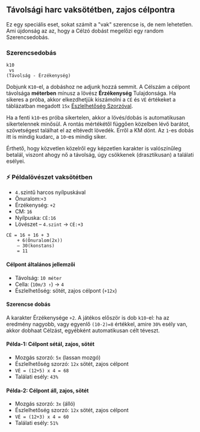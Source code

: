 ## Távolsági harc vaksötétben, zajos célpontra

Ez egy speciális eset, sokat számít a "vak" szerencse is, de nem lehetetlen. Ami újdonság az az, hogy a Célzó dobást megelőzi egy random Szerencsedobás.

### Szerencsedobás

```
k10
 vs
(Távolság - Érzékenység)
```
Dobjunk `K10`-el, a dobáshoz ne adjunk hozzá semmit. A Célszám a célpont távolsága **méterben** mínusz a lövész **Érzékenység** Tulajdonsága. Ha sikeres a próba, akkor elkezdhetjük kiszámolni a `CÉ` és `VÉ` értékeket a táblázatban megadott `15x` [Észlelhetőség Szorzóval](072_tavharc_ve.md#szorz%C3%B3---%C3%A9szlelhet%C5%91s%C3%A9g-m%C3%B3dos%C3%ADt%C3%B3).

Ha a fenti `k10`-es próba sikertelen, akkor a lövés/dobás is automatikusan sikertelennek minősül. A rontás mértékétől függően közelben lévő barátot, szövetségest találhat el az eltévedt lövedék. Erről a KM dönt. Az `1`-es dobás itt is mindig kudarc, a `10`-es mindig siker.

Érthető, hogy közvetlen közelről egy képzetlen karakter is valószínűleg betalál, viszont ahogy nő a távolság, úgy csökkenek (drasztikusan) a találati esélyei.

### ⚡ Példalövészet vaksötétben

- `4.`szintű harcos nyílpuskával
- Önuralom:`+3`
- Érzékenység: `+2`
- CM: `16`
- Nyílpuska: `CÉ:16`
- Lövészet – `4.szint` → `CÉ:+3`

```
CÉ = 16 + 16 + 3 
    + 6(Önuralom(2x))
    – 30(konstans)
    = 11
```

#### Célpont általános jellemzői

- Távolság: `10 méter`
- Cella:  (`10m/3 ↑`) → `4`
- Észlelhetőség: sötét, zajos célpont (`+12x`)

#### Szerencse dobás

A karakter Érzékenysége `+2`. A játékos először is dob `k10`-el:  ha az eredmény nagyobb, vagy egyenlő `(10-2)=8` értékkel, amire `30%` esély van, akkor dobhaat Célzást, egyébként automatikusan célt téveszt.

#### Példa-1: Célpont sétál, zajos, sötét

- Mozgás szorzó: `5x` (lassan mozgó)
- Észlelhetőség szorzó: `12x` sötét, zajos célpont
- `VÉ = (12+5) x 4 = 68`
- Találati esély: `43%`

#### Példa-2: Célpont áll, zajos, sötét

- Mozgás szorzó: `3x` (álló)
- Észlelhetőség szorzó: `12x` sötét, zajos célpont
- `VÉ = (12+3) x 4 = 60`
- Találati esély: `51%`
